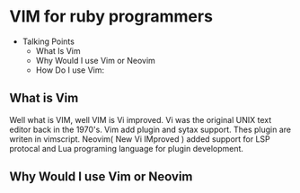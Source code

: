 # VIM for ruby programmers

* Talking Points
  - What Is Vim
  - Why Would I use Vim or Neovim
  - How Do I use Vim:

## What is Vim

Well what is VIM, well VIM is Vi improved. 
Vi was the original UNIX text editor back in the 1970's.
Vim add plugin and sytax support. Thes plugin are writen in 
vimscript. Neovim( New Vi IMproved ) added support for LSP protocal and Lua programing language for 
plugin development. 



## Why Would I use Vim or Neovim
